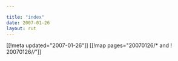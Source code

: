 ```yaml
---

title: "index"
date: 2007-01-26
layout: rut
---
```


[[!meta updated="2007-01-26"]]
[[!map pages="20070126/* and ! 20070126/*/*"]]
